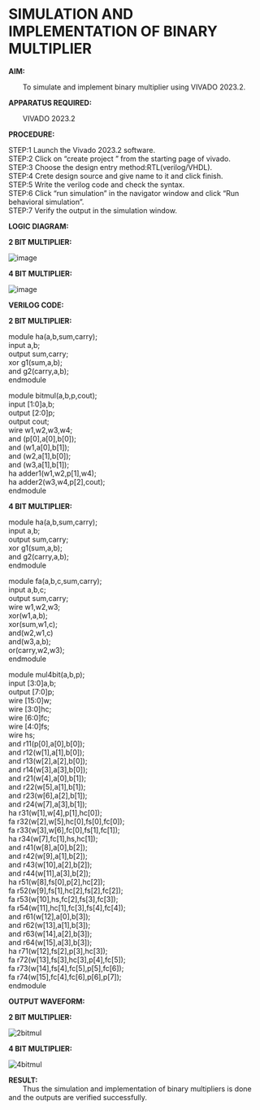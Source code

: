 # SIMULATION AND IMPLEMENTATION OF BINARY MULTIPLIER
**AIM:**<br>

&emsp;&emsp;To simulate and implement binary multiplier using VIVADO 2023.2.<br>

**APPARATUS REQUIRED:**<br>

&emsp;&emsp;VIVADO 2023.2<br>
  
**PROCEDURE:**<br>

 STEP:1 Launch the Vivado 2023.2 software.<br>
 STEP:2 Click on “create project ” from the starting page of vivado.<br>
 STEP:3 Choose the design entry method:RTL(verilog/VHDL).<br>
 STEP:4 Crete design source and give name to it and click finish.<br>
 STEP:5 Write the verilog code and check the syntax.<br>
 STEP:6 Click “run simulation” in the navigator window and click “Run behavioral simulation”.<br>
 STEP:7 Verify the output in the simulation window.<br>
 
**LOGIC DIAGRAM:**<br>

**2 BIT MULTIPLIER:**

![image](https://github.com/navaneethans/VLSI-LAB-EXP-3/assets/6987778/7713750f-65e6-41c0-8082-5005eac4031c)

**4 BIT MULTIPLIER:**

![image](https://github.com/navaneethans/VLSI-LAB-EXP-3/assets/6987778/d95215dd-8cf1-4e08-93cc-96adfdd7fbdc)


**VERILOG CODE:**<br>

**2 BIT MULTIPLIER:**<br>

 module ha(a,b,sum,carry);<br>
 input a,b;<br>
 output sum,carry;<br>
 xor g1(sum,a,b);<br>
 and g2(carry,a,b);<br>
 endmodule<br>
 
 module bitmul(a,b,p,cout);<br>
 input [1:0]a,b;<br>
 output [2:0]p;<br>
 output cout;<br>
 wire w1,w2,w3,w4;<br>
 and (p[0],a[0],b[0]);<br>
 and (w1,a[0],b[1]);<br>
 and (w2,a[1],b[0]);<br>
 and (w3,a[1],b[1]);<br>
 ha adder1(w1,w2,p[1],w4);<br>
 ha adder2(w3,w4,p[2],cout);<br>
 endmodule<br>

**4 BIT MULTIPLIER:**<br>

 module ha(a,b,sum,carry);<br>
 input a,b;<br>
 output sum,carry;<br>
 xor g1(sum,a,b);<br>
 and g2(carry,a,b);<br>
 endmodule<br>
 
 module fa(a,b,c,sum,carry);<br>
 input a,b,c;<br>
 output sum,carry;<br>
 wire w1,w2,w3;<br>
 xor(w1,a,b);<br>
 xor(sum,w1,c);<br>
 and(w2,w1,c)<br>
 and(w3,a,b);<br>
 or(carry,w2,w3);<br>
 endmodule<br>
 
 module mul4bit(a,b,p);<br>
 input [3:0]a,b;<br>
 output [7:0]p;<br>
 wire [15:0]w;<br>
 wire [3:0]hc;<br>
 wire [6:0]fc;<br>
 wire [4:0]fs;<br>
 wire hs;<br>
 and r11(p[0],a[0],b[0]);<br>
 and r12(w[1],a[1],b[0]);<br>
 and r13(w[2],a[2],b[0]);<br>
 and r14(w[3],a[3],b[0]);<br>
 and r21(w[4],a[0],b[1]);<br>
 and r22(w[5],a[1],b[1]);<br>
 and r23(w[6],a[2],b[1]);<br>
 and r24(w[7],a[3],b[1]);<br>
 ha r31(w[1],w[4],p[1],hc[0]);<br>
 fa r32(w[2],w[5],hc[0],fs[0],fc[0]);<br>
 fa r33(w[3],w[6],fc[0],fs[1],fc[1]);<br>
 ha r34(w[7],fc[1],hs,hc[1]);<br>
 and r41(w[8],a[0],b[2]);<br>
 and r42(w[9],a[1],b[2]);<br>
 and r43(w[10],a[2],b[2]);<br>
 and r44(w[11],a[3],b[2]);<br>
 ha r51(w[8],fs[0],p[2],hc[2]);<br>
 fa r52(w[9],fs[1],hc[2],fs[2],fc[2]);<br>
 fa r53(w[10],hs,fc[2],fs[3],fc[3]);<br>
 fa r54(w[11],hc[1],fc[3],fs[4],fc[4]);<br>
 and r61(w[12],a[0],b[3]);<br>
 and r62(w[13],a[1],b[3]);<br>
 and r63(w[14],a[2],b[3]);<br>
 and r64(w[15],a[3],b[3]);<br>
 ha r71(w[12],fs[2],p[3],hc[3]);<br>
 fa r72(w[13],fs[3],hc[3],p[4],fc[5]);<br>
 fa r73(w[14],fs[4],fc[5],p[5],fc[6]);<br>
 fa r74(w[15],fc[4],fc[6],p[6],p[7]);<br>
 endmodule<br>

**OUTPUT WAVEFORM:**<br>

**2 BIT MULTIPLIER:**

![2bitmul](https://github.com/TharunPR/VLSI-LAB-EXP-3/assets/117915125/163f3804-c192-49e9-8548-ac16251ab47c)

**4 BIT MULTIPLIER:**

![4bitmul](https://github.com/TharunPR/VLSI-LAB-EXP-3/assets/117915125/f8e4bedf-bdde-4397-893d-0d49ad94d584)


**RESULT:**<br>
&emsp;&emsp;Thus the simulation and implementation of binary multipliers is done and the outputs are verified successfully.



